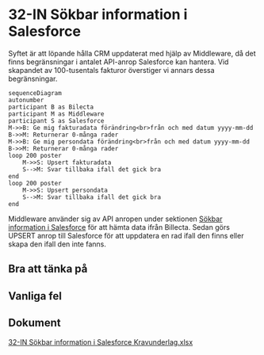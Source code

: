 # 32-IN Sökbar information i Salesforce

Syftet är att löpande hålla CRM uppdaterat med hjälp av Middleware, då det finns begränsningar i antalet API-anrop Salesforce kan hantera. Vid skapandet av 100-tusentals fakturor överstiger vi annars dessa begränsningar.

```mermaid
sequenceDiagram
autonumber
participant B as Bilecta
participant M as Middleware
participant S as Salesforce
M->>B: Ge mig fakturadata förändring<br>från och med datum yyyy-mm-dd
B->>M: Returnerar 0-många rader
M->>B: Ge mig persondata förändring<br>från och med datum yyyy-mm-dd
B->>M: Returnerar 0-många rader
loop 200 poster
	M->>S: Upsert fakturadata
	S-->M: Svar tillbaka ifall det gick bra
end
loop 200 poster
	M->>S: Upsert persondata
	S-->M: Svar tillbaka ifall det gick bra
end
```

Middleware använder sig av API anropen under sektionen [Sökbar information i Salesforce](Integrationer\Billecta\Integrationer-med-Billecta.md#sökbar-information-i-salesforce) för att hämta data ifrån Billecta. Sedan görs UPSERT anrop till Salesforce för att uppdatera en rad ifall den finns eller skapa den ifall den inte fanns.

## Bra att tänka på

## Vanliga fel



## Dokument

[32-IN Sökbar information i Salesforce Kravunderlag.xlsx](https://multisoftse.sharepoint.com/:x:/s/Delatteam-AkaviaMultisoft/EV1mAENewmVFmE1f9ih3tdkBhh2LkB0ff0sQAgk1Th93lQ?e=PdPcZY ':ignore')